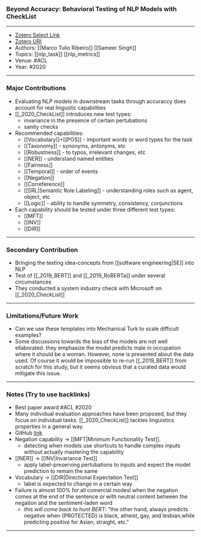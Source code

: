 ### Beyond Accuracy: Behavioral Testing of NLP Models with CheckList
---
- [Zotero Select Link](zotero://select/groups/2480461/items/DX7UBNDN)
- [Zotero URI](https://www.zotero.org/groups/2480461/items/DX7UBNDN)
- Authors: [[Marco Tulio Ribeiro]] [[Sameer Singh]]
- Topics: [[nlp_task]] [[nlp_metrics]]
- Venue: #ACL
- Year: #2020
---
### Major Contributions
- Evaluating NLP models in downstream tasks through accuraccy does account for real lingustic capabilities
- [[_2020_CheckList]] introduces new test types:
	- invariance in the presence of certain pertubations
	- sanity checks
- Recommended capabilities:
	- [[Vocabulary]]+[[POS]] - important words or word types for the task
	- [[Taxonomy]] - synonyms, antonyms, etc
	- [[Robustness]] - to typos, irrelevant changes, etc
	- [[NER]] - understand named entities
	- [[Fairness]]
	- [[Temporal]] - order of events
	- [[Negation]]
	- [[Correference]]
	- [[SRL|Semantic Role Labeling]] - understanding roles such as agent, object, etc
	- [[Logic]] - ability to handle symmetry, consistency, conjunctions
- Each capability should be tested under three different test types:
	- [[MFT]]
	- [[INV]]
	- [[DIR]] 
---
### Secondary Contribution
- Bringing the testing idea-concepts from [[software engineering|SE]] into NLP
- Test of [[_2019_BERT]] and [[_2019_RoBERTa]] under several circumstances
- They conducted a system industry check with Microsoft on [[_2020_CheckList]]
---
### Limitations/Future Work
- Can we use these templates into Mechanical Turk to scale difficult examples?
- Some discussions towards the bias of the models are not well ellaborated. they emphasize the model predicts male in occupation where it should be a woman. However, none is presented about the data used. Of course it would be impossible to re-run [[_2019_BERT]] from scratch for this study, but it seems obvious that a curated data would mitigate this issue.
---
### Notes (Try to use backlinks)
- Best paper award #ACL #2020
- Many individual evaluation approaches have been proposed, but they focus on individual tasks. [[_2020_CheckList]] tackles linguistics properties in a general way.
- GitHub [link](https://github.com/marcotcr/checklist) 
- Negation capability -> [[MFT|Minimum Functionality Test]].
	- detecting when models use shortcuts to handle complex inputs without actually mastering the capability
- [[NER]] -> [[INV|Invariance Test]]
	- apply label-preserving pertubations to inputs and expect the model prediction to remain the same
- Vocabulary -> [[DIR|Directional Expectation Test]]
	- label is expected to change in a certain way
- Failure is almost 100% for all comercial modesl when the negation comes at the end of the sentence or with neutral content between the negation and the sentiment-laden word
	- *this will come back to hunt BERT*: "the other hand, always predicts negative when {PROTECTED} is black, atheist, gay, and lesbian,while predicting positive for Asian, straight, etc."
	
---
